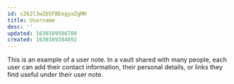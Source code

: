 ```yaml
---
id: cZ62l3wZb5FBEegyaZgMH
title: Username
desc: ''
updated: 1630389506780
created: 1630389384892
---
```


This is an example of a user note. In a vault shared with many people, each user
can add their contact information, their personal details, or links they find
useful under their user note.
